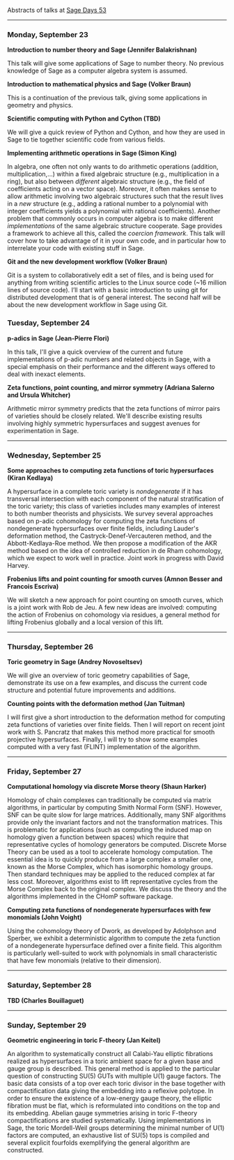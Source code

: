 
Abstracts of talks at <a href="/days53">Sage Days 53</a> 



---

 
### Monday, September 23

<a name="Balakrishnan"></a> **Introduction to number theory and Sage (Jennifer Balakrishnan)** 

This talk will give some applications of Sage to number theory. No previous knowledge of Sage as a computer algebra system is assumed. 

<a name="Braun1"></a> **Introduction to mathematical physics and Sage (Volker Braun)** 

This is a continuation of the previous talk, giving some applications in geometry and physics. 

<a name="TBD"></a> **Scientific computing with Python and Cython (TBD)** 

We will give a quick review of Python and Cython, and how they are used in Sage to tie together scientific code from various fields. 

<a name="King"></a> **Implementing arithmetic operations in Sage (Simon King)** 

In algebra, one often not only wants to do arithmetic operations (addition, multiplication,...) within a fixed algebraic structure (e.g., multiplication in a ring), but also between _different_ algebraic structure (e.g., the field of coefficients acting on a vector space). Moreover, it often makes sense to allow arithmetic involving two algebraic structures such that the result lives in a _new_ structure (e.g., adding a rational number to a polynomial with integer coefficients yields a polynomial with rational coefficients). Another problem that commonly occurs in computer algebra is to make different _implementations_ of the same algebraic structure cooperate. Sage provides a framework to achieve all this, called the _coercion framework_. This talk will cover how to take advantage of it in your own code, and in particular how to interrelate your code with existing stuff in Sage. 

<a name="Braun2"></a> **Git and the new development workflow (Volker Braun)** 

Git is a system to collaboratively edit a set of files, and is being used for anything from writing scientific articles to the Linux source code (~16 million lines of source code). I’ll start with a basic introduction to using git for distributed development that is of general interest. The second half will be about the new development workflow in Sage using Git. 


### Tuesday, September 24

<a name="Flori"></a> **p-adics in Sage (Jean-Pierre Flori)** 

In this talk, I'll give a quick overview of the current and future implementations of p-adic numbers and related objects in Sage, with a special emphasis on their performance and the different ways offered to deal with inexact elements. 

<a name="SalernoWhitcher"></a> **Zeta functions, point counting, and mirror symmetry (Adriana Salerno and Ursula Whitcher)** 

Arithmetic mirror symmetry predicts that the zeta functions of mirror pairs of varieties should be closely related.  We'll describe existing results involving highly symmetric hypersurfaces and suggest avenues for experimentation in Sage. 



---

 


### Wednesday, September 25

<a name="Kedlaya"></a> **Some approaches to computing zeta functions of toric hypersurfaces (Kiran Kedlaya)**  

A hypersurface in a complete toric variety is *nondegenerate* if it has transversal intersection with each component of the natural stratification of the toric variety; this class of varieties includes many examples of interest to both number theorists and physicists. We survey several approaches based on p-adic cohomology for computing the zeta functions of nondegenerate hypersurfaces over finite fields, including Lauder's deformation method, the Castryck-Denef-Vercauteren method, and the Abbott-Kedlaya-Roe method. We then propose a modification of the AKR method based on the idea of controlled reduction in de Rham cohomology, which we expect to work well in practice. Joint work in progress with David Harvey. 

<a name="BesserEscriva"></a> **Frobenius lifts and point counting for smooth curves (Amnon Besser and Francois Escriva)** 

We will sketch a new approach for point counting on smooth curves, which is a joint work with Rob de Jeu. A few new ideas are involved: computing the action of Frobenius on cohomology via residues, a general method for lifting Frobenius globally and a local version of this lift. 



---

 


### Thursday, September 26

<a name="Novoseltsev"></a> **Toric geometry in Sage (Andrey Novoseltsev)** 

We will give an overview of toric geometry capabilities of Sage, demonstrate its use on a few examples, and discuss the current code structure and potential future improvements and additions. 

<a name="Tuitman"></a> **Counting points with the deformation method (Jan Tuitman)** 

I will first give a short introduction to the deformation method for computing zeta functions of varieties over finite fields. Then I will report on recent joint work with S. Pancratz that makes this method more practical for smooth projective hypersurfaces. Finally, I will try to show some examples computed with a very fast (FLINT) implementation of the algorithm. 



---

 


### Friday, September 27

<a name="Harker"></a> **Computational homology via discrete Morse theory (Shaun Harker)** 

Homology of chain complexes can traditionally be computed via matrix algorithms, in particular by computing Smith Normal Form (SNF). However, SNF can be quite slow for large matrices. Additionally, many SNF algorithms provide only the invariant factors and not the transformation matrices. This is problematic for applications (such as computing the induced map on homology given a function between spaces) which require that representative cycles of homology generators be computed. Discrete Morse Theory can be used as a tool to accelerate homology computation. The essential idea is to quickly produce from a large complex a smaller one, known as the Morse Complex, which has isomorphic homology groups. Then standard techniques may be applied to the reduced complex at far less cost. Moreover, algorithms exist to lift representative cycles from the Morse Complex back to the original complex. We discuss the theory and the algorithms implemented in the CHomP software package. 

<a name="Voight"></a> **Computing zeta functions of nondegenerate hypersurfaces with few monomials (John Voight)** 

Using the cohomology theory of Dwork, as developed by Adolphson and Sperber, we exhibit a deterministic algorithm to compute the zeta function of a nondegenerate hypersurface defined over a finite field. This algorithm is particularly well-suited to work with polynomials in small characteristic that have few monomials (relative to their dimension). 



---

 


### Saturday, September 28

<a name="Bouillaguet"></a> **TBD (Charles  Bouillaguet)** 



---

 


### Sunday, September 29

<a name="Keitel"></a> 

**Geometric engineering in toric F-theory (Jan Keitel)** 

An algorithm to systematically construct all Calabi-Yau elliptic fibrations realized as hypersurfaces in a toric ambient space for a given base and gauge group is described. This general method is applied to the particular question of constructing SU(5) GUTs with multiple U(1) gauge factors. The basic data consists of a top over each toric divisor in the base together with compactification data giving the embedding into a reflexive polytope. In order to ensure the existence of a low-energy gauge theory, the elliptic fibration must be flat, which is reformulated into conditions on the top and its embedding. Abelian gauge symmetries arising in toric F-theory compactifications are studied systematically. Using implementations in Sage, the toric Mordell-Weil groups determining the minimal number of U(1) factors are computed, an exhaustive list of SU(5) tops is compiled and several explicit fourfolds exemplifying the general algorithm are constructed. 
